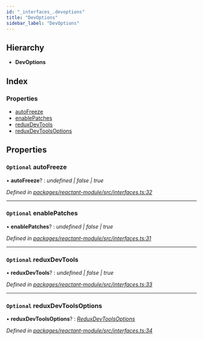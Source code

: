 ```yaml
---
id: "_interfaces_.devoptions"
title: "DevOptions"
sidebar_label: "DevOptions"
---
```


## Hierarchy

* **DevOptions**

## Index

### Properties

* [autoFreeze](_interfaces_.devoptions.md#optional-autofreeze)
* [enablePatches](_interfaces_.devoptions.md#optional-enablepatches)
* [reduxDevTools](_interfaces_.devoptions.md#optional-reduxdevtools)
* [reduxDevToolsOptions](_interfaces_.devoptions.md#optional-reduxdevtoolsoptions)

## Properties

### `Optional` autoFreeze

• **autoFreeze**? : *undefined | false | true*

*Defined in [packages/reactant-module/src/interfaces.ts:32](https://github.com/unadlib/reactant/blob/a019d587/packages/reactant-module/src/interfaces.ts#L32)*

___

### `Optional` enablePatches

• **enablePatches**? : *undefined | false | true*

*Defined in [packages/reactant-module/src/interfaces.ts:31](https://github.com/unadlib/reactant/blob/a019d587/packages/reactant-module/src/interfaces.ts#L31)*

___

### `Optional` reduxDevTools

• **reduxDevTools**? : *undefined | false | true*

*Defined in [packages/reactant-module/src/interfaces.ts:33](https://github.com/unadlib/reactant/blob/a019d587/packages/reactant-module/src/interfaces.ts#L33)*

___

### `Optional` reduxDevToolsOptions

• **reduxDevToolsOptions**? : *[ReduxDevToolsOptions](../modules/_interfaces_.md#reduxdevtoolsoptions)*

*Defined in [packages/reactant-module/src/interfaces.ts:34](https://github.com/unadlib/reactant/blob/a019d587/packages/reactant-module/src/interfaces.ts#L34)*
